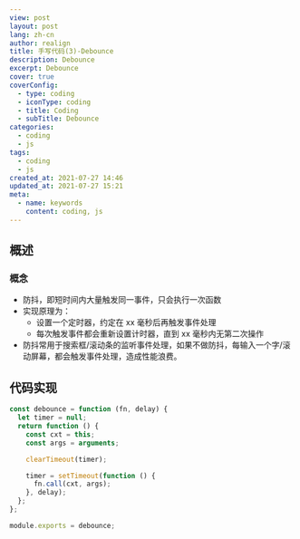 ```yaml
---
view: post
layout: post
lang: zh-cn
author: realign
title: 手写代码(3)-Debounce
description: Debounce
excerpt: Debounce
cover: true
coverConfig:
  - type: coding
  - iconType: coding
  - title: Coding
  - subTitle: Debounce
categories:
  - coding
  - js
tags:
  - coding
  - js
created_at: 2021-07-27 14:46
updated_at: 2021-07-27 15:21
meta:
  - name: keywords
    content: coding, js
---
```


## 概述

### 概念

- 防抖，即短时间内大量触发同一事件，只会执行一次函数
- 实现原理为：
  - 设置一个定时器，约定在 xx 毫秒后再触发事件处理
  - 每次触发事件都会重新设置计时器，直到 xx 毫秒内无第二次操作
- 防抖常用于搜索框/滚动条的监听事件处理，如果不做防抖，每输入一个字/滚动屏幕，都会触发事件处理，造成性能浪费。

## 代码实现

```js
const debounce = function (fn, delay) {
  let timer = null;
  return function () {
    const cxt = this;
    const args = arguments;

    clearTimeout(timer);

    timer = setTimeout(function () {
      fn.call(cxt, args);
    }, delay);
  };
};

module.exports = debounce;
```
